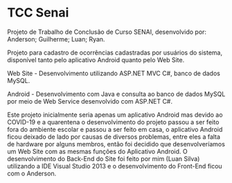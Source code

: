 # TCC Senai

Projeto de Trabalho de Conclusão de Curso SENAI, desenvolvido por: Anderson; Guilherme; Luan; Ryan.

Projeto para cadastro de ocorrências cadastradas por usuários do sistema, disponível tanto pelo aplicativo Android quanto pelo Web Site.

Web Site - Desenvolvimento utilizando ASP.NET MVC C#, banco de dados MySQL.

Android - Desenvolvimento com Java e consulta ao banco de dados MySQL por meio de Web Service desenvolvido com ASP.NET C#.

Este projeto inicialmente seria apenas um aplicativo Android mas devido ao COVID-19 e a quarentena o desenvolvimento do projeto passou a ser feito fora do ambiente escolar e passou a ser feito em casa, o aplicativo Android ficou deixado de lado por causas de diversos problemas, entre eles a falta de hardware por alguns membros, então foi decidido que desenvolveríamos um Web Site com as mesmas funções do Aplicativo Android. O desenvolvimento do Back-End do Site foi feito por mim (Luan Silva) utilizando a IDE Visual Studio 2013 e o desenvolvimento do Front-End ficou com o Anderson.
